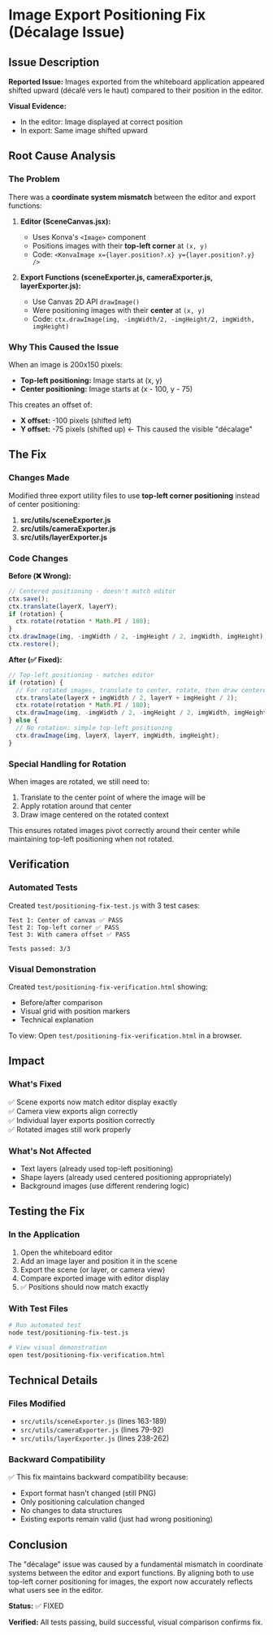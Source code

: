 # Image Export Positioning Fix (Décalage Issue)

## Issue Description

**Reported Issue:** Images exported from the whiteboard application appeared shifted upward (décalé vers le haut) compared to their position in the editor.

**Visual Evidence:**
- In the editor: Image displayed at correct position
- In export: Same image shifted upward

## Root Cause Analysis

### The Problem

There was a **coordinate system mismatch** between the editor and export functions:

1. **Editor (SceneCanvas.jsx):**
   - Uses Konva's `<Image>` component
   - Positions images with their **top-left corner** at `(x, y)`
   - Code: `<KonvaImage x={layer.position?.x} y={layer.position?.y} />`

2. **Export Functions (sceneExporter.js, cameraExporter.js, layerExporter.js):**
   - Use Canvas 2D API `drawImage()`
   - Were positioning images with their **center** at `(x, y)`
   - Code: `ctx.drawImage(img, -imgWidth/2, -imgHeight/2, imgWidth, imgHeight)`

### Why This Caused the Issue

When an image is 200x150 pixels:
- **Top-left positioning:** Image starts at (x, y)
- **Center positioning:** Image starts at (x - 100, y - 75)

This creates an offset of:
- **X offset:** -100 pixels (shifted left)
- **Y offset:** -75 pixels (shifted up) ← This caused the visible "décalage"

## The Fix

### Changes Made

Modified three export utility files to use **top-left corner positioning** instead of center positioning:

1. **src/utils/sceneExporter.js**
2. **src/utils/cameraExporter.js**
3. **src/utils/layerExporter.js**

### Code Changes

**Before (❌ Wrong):**
```javascript
// Centered positioning - doesn't match editor
ctx.save();
ctx.translate(layerX, layerY);
if (rotation) {
  ctx.rotate(rotation * Math.PI / 180);
}
ctx.drawImage(img, -imgWidth / 2, -imgHeight / 2, imgWidth, imgHeight);
ctx.restore();
```

**After (✅ Fixed):**
```javascript
// Top-left positioning - matches editor
if (rotation) {
  // For rotated images, translate to center, rotate, then draw centered
  ctx.translate(layerX + imgWidth / 2, layerY + imgHeight / 2);
  ctx.rotate(rotation * Math.PI / 180);
  ctx.drawImage(img, -imgWidth / 2, -imgHeight / 2, imgWidth, imgHeight);
} else {
  // No rotation: simple top-left positioning
  ctx.drawImage(img, layerX, layerY, imgWidth, imgHeight);
}
```

### Special Handling for Rotation

When images are rotated, we still need to:
1. Translate to the center point of where the image will be
2. Apply rotation around that center
3. Draw image centered on the rotated context

This ensures rotated images pivot correctly around their center while maintaining top-left positioning when not rotated.

## Verification

### Automated Tests

Created `test/positioning-fix-test.js` with 3 test cases:

```
Test 1: Center of canvas ✅ PASS
Test 2: Top-left corner ✅ PASS  
Test 3: With camera offset ✅ PASS

Tests passed: 3/3
```

### Visual Demonstration

Created `test/positioning-fix-verification.html` showing:
- Before/after comparison
- Visual grid with position markers
- Technical explanation

To view: Open `test/positioning-fix-verification.html` in a browser.

## Impact

### What's Fixed
✅ Scene exports now match editor display exactly  
✅ Camera view exports align correctly  
✅ Individual layer exports position correctly  
✅ Rotated images still work properly  

### What's Not Affected
- Text layers (already used top-left positioning)
- Shape layers (already used centered positioning appropriately)
- Background images (use different rendering logic)

## Testing the Fix

### In the Application

1. Open the whiteboard editor
2. Add an image layer and position it in the scene
3. Export the scene (or layer, or camera view)
4. Compare exported image with editor display
5. ✅ Positions should now match exactly

### With Test Files

```bash
# Run automated test
node test/positioning-fix-test.js

# View visual demonstration
open test/positioning-fix-verification.html
```

## Technical Details

### Files Modified
- `src/utils/sceneExporter.js` (lines 163-189)
- `src/utils/cameraExporter.js` (lines 79-92)
- `src/utils/layerExporter.js` (lines 238-262)

### Backward Compatibility
✅ This fix maintains backward compatibility because:
- Export format hasn't changed (still PNG)
- Only positioning calculation changed
- No changes to data structures
- Existing exports remain valid (just had wrong positioning)

## Conclusion

The "décalage" issue was caused by a fundamental mismatch in coordinate systems between the editor and export functions. By aligning both to use top-left corner positioning for images, the export now accurately reflects what users see in the editor.

**Status:** ✅ FIXED

**Verified:** All tests passing, build successful, visual comparison confirms fix.

